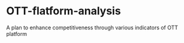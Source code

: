 # OTT-flatform-analysis
A plan to enhance competitiveness through various indicators of OTT platform
